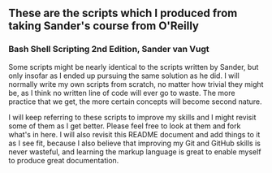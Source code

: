 ## These are the scripts which I produced from taking Sander's course from O'Reilly
### Bash Shell Scripting 2nd Edition, Sander van Vugt

Some scripts might be nearly identical to the scripts written by Sander, but only insofar as I ended up pursuing the same solution as he did.
I will normally write my own scripts from scratch, no matter how trivial they might be, as I think no written line of code will ever go to
waste. The more practice that we get, the more certain concepts will become second nature.

I will keep referring to these scripts to improve my skills and I might revisit some of them as I get better. Please feel free to look at them
and fork what's in here. I will also revisit this README document and add things to it as I see fit, because I also believe that improving my
Git and GitHub skills is never wasteful, and learning the markup language is great to enable myself to produce great documentation.
